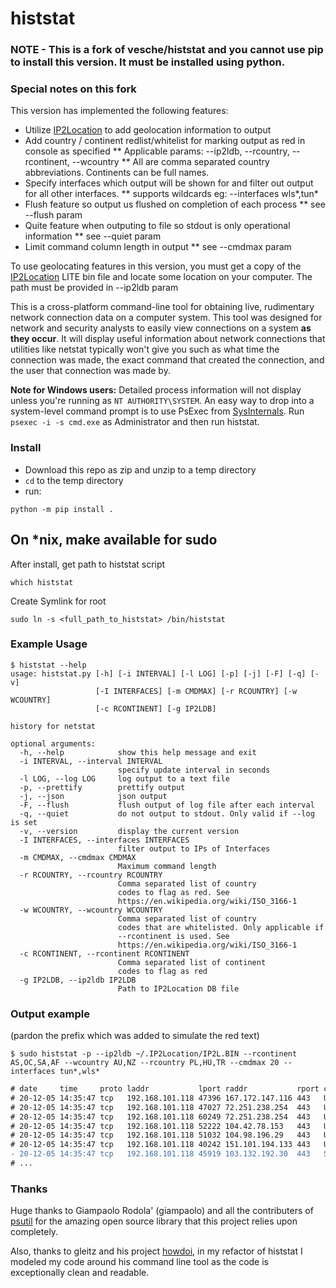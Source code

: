 # histstat


### NOTE - This is a fork of vesche/histstat and you cannot use pip to install this version. It must be installed using python.

### Special notes on this fork
This version has implemented the following features:
* Utilize  [IP2Location](https://lite.ip2location.com/database/ip-country) to add geolocation information to output
* Add country / continent redlist/whitelist for marking output as red in console as specified
** Applicable params: --ip2ldb, --rcountry, --rcontinent, --wcountry
** All are comma separated country abbreviations. Continents can be full names.
* Specify interfaces which output will be shown for and filter out output for all other interfaces.
** supports wildcards eg: --interfaces wls*,tun*
* Flush feature so output us flushed on completion of each process
** see --flush param
* Quite feature when outputing to file so stdout is only operational information
** see --quiet param
* Limit command column length in output
** see --cmdmax param

To use geolocating features in this version, you must get a copy of the [IP2Location](https://download.ip2location.com/lite/) LITE bin file and locate some location on your computer. The path must be provided in --ip2ldb param

This is a cross-platform command-line tool for obtaining live, rudimentary network connection data on a computer system. This tool was designed for network and security analysts to easily view connections on a system **as they occur**. It will display useful information about network connections that utilities like netstat typically won't give you such as what time the connection was made, the exact command that created the connection, and the user that connection was made by.

**Note for Windows users:** Detailed process information will not display unless you're running as `NT AUTHORITY\SYSTEM`. An easy way to drop into a system-level command prompt is to use PsExec from [SysInternals](https://technet.microsoft.com/en-us/sysinternals/bb842062.aspx). Run `psexec -i -s cmd.exe` as Administrator and then run histstat.

### Install
* Download this repo as zip and unzip to a temp directory
* `cd` to the temp directory
* run:
```
python -m pip install .
```
## On *nix, make available for sudo
After install, get path to histstat script
```
which histstat
```
Create Symlink for root
```
sudo ln -s <full_path_to_histstat> /bin/histstat
```

### Example Usage

```
$ histstat --help
usage: histstat.py [-h] [-i INTERVAL] [-l LOG] [-p] [-j] [-F] [-q] [-v]
                   [-I INTERFACES] [-m CMDMAX] [-r RCOUNTRY] [-w WCOUNTRY]
                   [-c RCONTINENT] [-g IP2LDB]

history for netstat

optional arguments:
  -h, --help            show this help message and exit
  -i INTERVAL, --interval INTERVAL
                        specify update interval in seconds
  -l LOG, --log LOG     log output to a text file
  -p, --prettify        prettify output
  -j, --json            json output
  -F, --flush           flush output of log file after each interval
  -q, --quiet           do not output to stdout. Only valid if --log is set
  -v, --version         display the current version
  -I INTERFACES, --interfaces INTERFACES
                        filter output to IPs of Interfaces
  -m CMDMAX, --cmdmax CMDMAX
                        Maximum command length
  -r RCOUNTRY, --rcountry RCOUNTRY
                        Comma separated list of country
                        codes to flag as red. See
                        https://en.wikipedia.org/wiki/ISO_3166-1
  -w WCOUNTRY, --wcountry WCOUNTRY
                        Comma separated list of country
                        codes that are whitelisted. Only applicable if
                        --rcontinent is used. See
                        https://en.wikipedia.org/wiki/ISO_3166-1
  -c RCONTINENT, --rcontinent RCONTINENT
                        Comma separated list of continent
                        codes to flag as red
  -g IP2LDB, --ip2ldb IP2LDB
                        Path to IP2Location DB file
```

### Output example
(pardon the prefix which was added to simulate the red text)

```
$ sudo histstat -p --ip2ldb ~/.IP2Location/IP2L.BIN --rcontinent AS,OC,SA,AF --wcountry AU,NZ --rcountry PL,HU,TR --cmdmax 20 --interfaces tun*,wls*
```

```diff
# date     time     proto laddr           lport raddr           rport country         cn status      user       pid     pname                command
# 20-12-05 14:35:47 tcp   192.168.101.118 47396 167.172.147.116 443   United States   NA ESTABLISHED tquinn     1583741 firefox              /usr/lib/firefox/fir...
# 20-12-05 14:35:47 tcp   192.168.101.118 47027 72.251.238.254  443   United States   NA ESTABLISHED -          -       -                    -
# 20-12-05 14:35:47 tcp   192.168.101.118 60249 72.251.238.254  443   United States   NA ESTABLISHED -          -       -                    -
# 20-12-05 14:35:47 tcp   192.168.101.118 52222 104.42.78.153   443   United States   NA ESTABLISHED tquinn     2403251 code                 /usr/share/code/code...
# 20-12-05 14:35:47 tcp   192.168.101.118 51032 104.98.196.29   443   United States   NA CLOSE_WAIT  tquinn     202962  vmware               /usr/lib/vmware/bin/...
# 20-12-05 14:35:47 tcp   192.168.101.118 40242 151.101.194.133 443   United States   NA ESTABLISHED tquinn     2148690 chrome               /opt/google/chrome/c...
- 20-12-05 14:35:47 tcp   192.168.101.118 45919 103.132.192.30  443   Singapore       AS ESTABLISHED -          -       -                    -
# ...
```

### Thanks

Huge thanks to Giampaolo Rodola' (giampaolo) and all the contributers of [psutil](https://github.com/giampaolo/psutil) for the amazing open source library that this project relies upon completely.

Also, thanks to gleitz and his project [howdoi](https://github.com/gleitz/howdoi), in my refactor of histstat I modeled my code around his command line tool as the code is exceptionally clean and readable.
